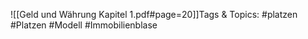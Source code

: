 
![[Geld und Währung Kapitel 1.pdf#page=20]]Tags & Topics:
   #platzen
   #Platzen
   #Modell
   #Immobilienblase